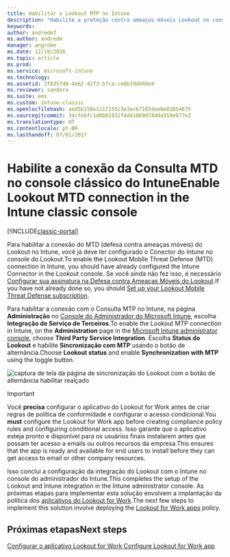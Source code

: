 ```yaml
---
title: Habilitar o Lookout MTP no Intune
description: "Habilite a proteção contra ameaças móveis Lookout no console de administrador do Intune."
keywords: 
author: andredm7
ms.author: andredm
manager: angrobe
ms.date: 12/19/2016
ms.topic: article
ms.prod: 
ms.service: microsoft-intune
ms.technology: 
ms.assetid: 2f835fd0-4e62-42f3-b7ca-ce8b7ddd40e4
ms.reviewer: sandera
ms.suite: ems
ms.custom: intune-classic
ms.openlocfilehash: aad5b158e1217155c3e3ec671654ee6e81054675
ms.sourcegitcommit: 34cfebfc1d8b81032f4d41869d74dda559e677e2
ms.translationtype: HT
ms.contentlocale: pt-BR
ms.lasthandoff: 07/01/2017
---
```

# <span data-ttu-id="f0fc0-103">Habilite a conexão da Consulta MTD no console clássico do Intune</span><span class="sxs-lookup"><span data-stu-id="f0fc0-103">Enable Lookout MTD connection in the Intune classic console</span></span>
<a id="enable-lookout-mtd-connection-in-the-intune-classic-console" class="xliff"></a>

[!INCLUDE[classic-portal](../includes/classic-portal.md)]

<span data-ttu-id="f0fc0-104">Para habilitar a conexão do MTD (defesa contra ameaças móveis) do Lookout no Intune, você já deve ter configurado o Conector do Intune no console do Lookout.</span><span class="sxs-lookup"><span data-stu-id="f0fc0-104">To enable the Lookout Mobile Threat Defense (MTD) connection in Intune, you should have already configured the Intune Connector in the Lookout console.</span></span>  <span data-ttu-id="f0fc0-105">Se você ainda não fez isso, é necessário [Configurar sua assinatura na Defesa contra Ameaças Móveis do Lookout](setup-your-lookout-mtd-subscription.md).</span><span class="sxs-lookup"><span data-stu-id="f0fc0-105">If you have not already done so, you should [Set up your Lookout Mobile Threat Defense subscription](setup-your-lookout-mtd-subscription.md).</span></span>

<span data-ttu-id="f0fc0-106">Para habilitar a conexão com o Consulta MTP no Intune, na página **Administração** no [Console do Administrador do Microsoft Intune](https://manage.microsoft.com), escolha **Integração de Serviço de Terceiros**.</span><span class="sxs-lookup"><span data-stu-id="f0fc0-106">To enable the Lookout MTP connection in Intune, on the **Administration** page in the [Microsoft Intune administrator console](https://manage.microsoft.com), choose **Third Party Service Integration**.</span></span> <span data-ttu-id="f0fc0-107">Escolha **Status do Lookout** e habilite **Sincronização com MTP** usando o botão de alternância.</span><span class="sxs-lookup"><span data-stu-id="f0fc0-107">Choose **Lookout status** and enable **Synchronization with MTP** using the toggle button.</span></span>

![captura de tela da página de sincronização do Lookout com o botão de alternância habilitar realçado](../media/mtp/lookout-intune-synchronization.png)

>[!IMPORTANT]
> <span data-ttu-id="f0fc0-109">Você **precisa** configurar o aplicativo do Lookout for Work antes de criar regras de política de conformidade e configurar o acesso condicional.</span><span class="sxs-lookup"><span data-stu-id="f0fc0-109">You **must** configure the Lookout for Work app before creating compliance policy rules and configuring conditional access.</span></span> <span data-ttu-id="f0fc0-110">Isso garante que o aplicativo esteja pronto e disponível para os usuários finais instalarem antes que possam ter acesso a emails ou outros recursos da empresa.</span><span class="sxs-lookup"><span data-stu-id="f0fc0-110">This ensures that the app is ready and available for end users to install before they can get access to email or other company resources.</span></span>

<span data-ttu-id="f0fc0-111">Isso conclui a configuração da integração do Lookout com o Intune no console do administrador do Intune.</span><span class="sxs-lookup"><span data-stu-id="f0fc0-111">This completes the setup of the Lookout and Intune integration in the Intune administrator console.</span></span>  <span data-ttu-id="f0fc0-112">As próximas etapas para implementar esta solução envolvem a implantação da política dos [aplicativos do Lookout for Work](/intune-classic/deploy-use/device-threat-protection-policy).</span><span class="sxs-lookup"><span data-stu-id="f0fc0-112">The next few steps to implement this solution involve deploying the [Lookout for Work apps](/intune-classic/deploy-use/device-threat-protection-policy) policy.</span></span>


## <span data-ttu-id="f0fc0-113">Próximas etapas</span><span class="sxs-lookup"><span data-stu-id="f0fc0-113">Next steps</span></span>
<a id="next-steps" class="xliff"></a>
[<span data-ttu-id="f0fc0-114">Configurar o aplicativo Lookout for Work </span><span class="sxs-lookup"><span data-stu-id="f0fc0-114">Configure Lookout for Work app </span></span>](/intune-classic/deploy-use/device-threat-protection-apps)
